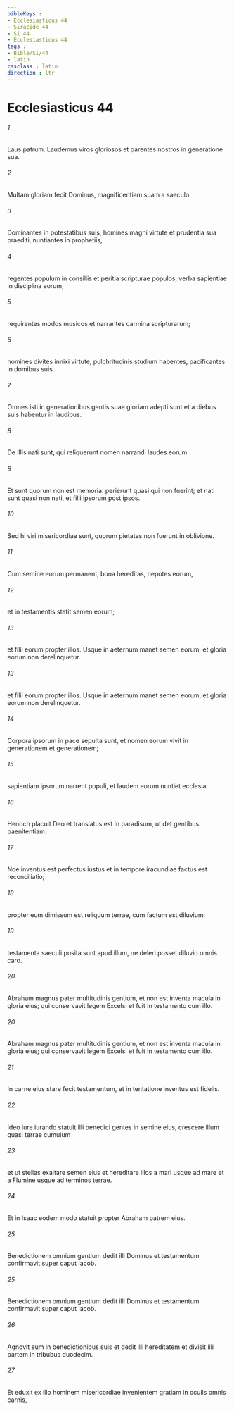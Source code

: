 ```yaml
---
bibleKeys : 
- Ecclesiasticus 44
- Siracide 44
- Si 44
- Ecclesiasticus 44
tags : 
- Bible/Si/44
- latin
cssclass : latin
direction : ltr
---
```


# Ecclesiasticus 44

###### 1
Laus patrum. Laudemus viros gloriosos et parentes nostros in generatione sua.
###### 2
Multam gloriam fecit Dominus, magnificentiam suam a saeculo.
###### 3
Dominantes in potestatibus suis, homines magni virtute et prudentia sua praediti, nuntiantes in prophetiis,
###### 4
regentes populum in consiliis et peritia scripturae populos; verba sapientiae in disciplina eorum,
###### 5
requirentes modos musicos et narrantes carmina scripturarum;
###### 6
homines divites innixi virtute, pulchritudinis studium habentes, pacificantes in domibus suis.
###### 7
Omnes isti in generationibus gentis suae gloriam adepti sunt et a diebus suis habentur in laudibus.
###### 8
De illis nati sunt, qui reliquerunt nomen narrandi laudes eorum.
###### 9
Et sunt quorum non est memoria: perierunt quasi qui non fuerint; et nati sunt quasi non nati, et filii ipsorum post ipsos.
###### 10
Sed hi viri misericordiae sunt, quorum pietates non fuerunt in oblivione.
###### 11
Cum semine eorum permanent, bona hereditas, nepotes eorum,
###### 12
et in testamentis stetit semen eorum;
###### 13
et filii eorum propter illos. Usque in aeternum manet semen eorum, et gloria eorum non derelinquetur.
###### 13
et filii eorum propter illos. Usque in aeternum manet semen eorum, et gloria eorum non derelinquetur.
###### 14
Corpora ipsorum in pace sepulta sunt, et nomen eorum vivit in generationem et generationem;
###### 15
sapientiam ipsorum narrent populi, et laudem eorum nuntiet ecclesia.
###### 16
Henoch placuit Deo et translatus est in paradisum, ut det gentibus paenitentiam.
###### 17
Noe inventus est perfectus iustus et in tempore iracundiae factus est reconciliatio;
###### 18
propter eum dimissum est reliquum terrae, cum factum est diluvium:
###### 19
testamenta saeculi posita sunt apud illum, ne deleri posset diluvio omnis caro.
###### 20
Abraham magnus pater multitudinis gentium, et non est inventa macula in gloria eius; qui conservavit legem Excelsi et fuit in testamento cum illo.
###### 20
Abraham magnus pater multitudinis gentium, et non est inventa macula in gloria eius; qui conservavit legem Excelsi et fuit in testamento cum illo.
###### 21
In carne eius stare fecit testamentum, et in tentatione inventus est fidelis.
###### 22
Ideo iure iurando statuit illi benedici gentes in semine eius, crescere illum quasi terrae cumulum
###### 23
et ut stellas exaltare semen eius et hereditare illos a mari usque ad mare et a Flumine usque ad terminos terrae.
###### 24
Et in Isaac eodem modo statuit propter Abraham patrem eius.
###### 25
Benedictionem omnium gentium dedit illi Dominus et testamentum confirmavit super caput Iacob.
###### 25
Benedictionem omnium gentium dedit illi Dominus et testamentum confirmavit super caput Iacob.
###### 26
Agnovit eum in benedictionibus suis et dedit illi hereditatem et divisit illi partem in tribubus duodecim.
###### 27
Et eduxit ex illo hominem misericordiae invenientem gratiam in oculis omnis carnis,
